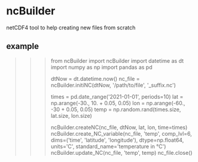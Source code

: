 # ncBuilder
netCDF4 tool to help creating new files from scratch

## example

>>> from ncBuilder import ncBuilder
>>> import datetime as dt
>>> import numpy as np
>>> import pandas as pd
>>>
>>> dtNow = dt.datetime.now()
>>> nc_file = ncBuilder.initiNC(dtNow, '/path/to/file', '_suffix.nc')
>>>
>>> times = pd.date_range('2021-01-01', periods=10)
>>> lat = np.arange(-30., 10. + 0.05, 0.05)
>>> lon = np.arange(-60., -30 + 0.05, 0.05)
>>> temp = np.random.rand(times.size, lat.size, lon.size)
>>>
>>> ncBuilder.createNC(nc_file, dtNow, lat, lon, time=times)
>>> ncBuilder.create_NC_variable(nc_file, 'temp', comp_lvl=6, dims=('time', 'latitude', 'longitude'), dtype=np.float64, units='C', standard_name='temperature in °C')
>>> ncBuilder.update_NC(nc_file, 'temp', temp)
>>> nc_file.close()
